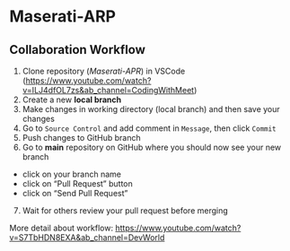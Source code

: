 # Maserati-ARP
## **Collaboration Workflow**

1. Clone repository (*Maserati-APR*) in VSCode (https://www.youtube.com/watch?v=ILJ4dfOL7zs&ab_channel=CodingWithMeet)
2. Create a new **local branch**
3. Make changes in working directory (local branch) and then save your changes
4. Go to ```Source Control``` and add comment in ```Message```, then click ```Commit```
5. Push changes to GitHub branch 
6. Go to **main** repository on GitHub where you should now see your new branch
- click on your branch name
- click on “Pull Request” button
- click on “Send Pull Request”
7. Wait for others review your pull request before merging

More detail about workflow: https://www.youtube.com/watch?v=S7TbHDN8EXA&ab_channel=DevWorld
